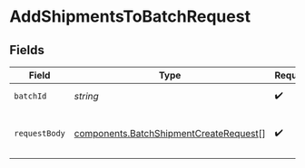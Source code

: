 # AddShipmentsToBatchRequest


## Fields

| Field                                                                                            | Type                                                                                             | Required                                                                                         | Description                                                                                      |
| ------------------------------------------------------------------------------------------------ | ------------------------------------------------------------------------------------------------ | ------------------------------------------------------------------------------------------------ | ------------------------------------------------------------------------------------------------ |
| `batchId`                                                                                        | *string*                                                                                         | :heavy_check_mark:                                                                               | Object ID of the batch                                                                           |
| `requestBody`                                                                                    | [components.BatchShipmentCreateRequest](../../models/components/batchshipmentcreaterequest.md)[] | :heavy_check_mark:                                                                               | Array of shipments to add to the batch                                                           |